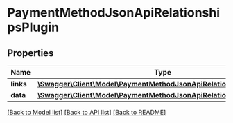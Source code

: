 # PaymentMethodJsonApiRelationshipsPlugin

## Properties
Name | Type | Description | Notes
------------ | ------------- | ------------- | -------------
**links** | [**\Swagger\Client\Model\PaymentMethodJsonApiRelationshipsPluginLinks**](PaymentMethodJsonApiRelationshipsPluginLinks.md) |  | [optional] 
**data** | [**\Swagger\Client\Model\PaymentMethodJsonApiRelationshipsPluginData**](PaymentMethodJsonApiRelationshipsPluginData.md) |  | [optional] 

[[Back to Model list]](../../README.md#documentation-for-models) [[Back to API list]](../../README.md#documentation-for-api-endpoints) [[Back to README]](../../README.md)

